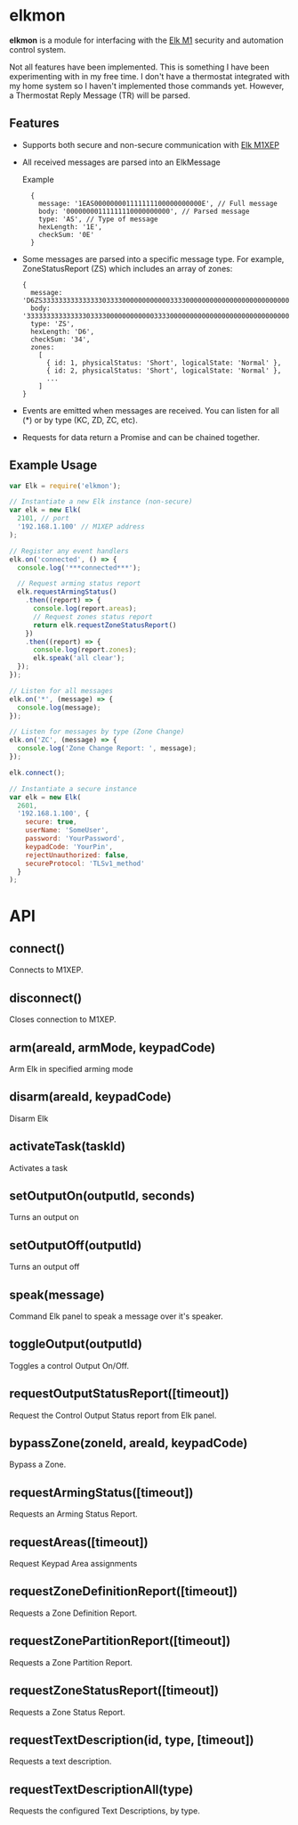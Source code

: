 # elkmon

**elkmon** is a module for interfacing with the [Elk M1](http://www.elkproducts.com/product-catalog/m1-gold-cross-platform-control) security and automation control system.

Not all features have been implemented. This is something I have been experimenting with in my free time. 
I don't have a thermostat integrated with my home system so I haven't implemented those commands yet. However, a Thermostat Reply Message (TR) will be parsed.

## Features

* Supports both secure and non-secure communication with [Elk M1XEP](http://www.elkproducts.com/product-catalog/elk-m1xep-m1-ethernet-interface)
* All received messages are parsed into an ElkMessage

  Example
  ```
    {
      message: '1EAS000000001111111100000000000E', // Full message
      body: '00000000111111110000000000', // Parsed message
      type: 'AS', // Type of message
      hexLength: '1E',
      checkSum: '0E'
    }
  ```
* Some messages are parsed into a specific message type. For example, ZoneStatusReport (ZS) which includes an array of zones:

  ```
  {
    message: 'D6ZS33333333333333303333000000000000333300000000000000000000000000000000000000000000000000000000000000000000000000000000000000000000000000000000000000000000000000000000000000000000000000000000000000000000000000000034',
    body: '333333333333333033330000000000003333000000000000000000000000000000000000000000000000000000000000000000000000000000000000000000000000000000000000000000000000000000000000000000000000000000000000000000000000000000',
    type: 'ZS',
    hexLength: 'D6',
    checkSum: '34',
    zones:
      [
        { id: 1, physicalStatus: 'Short', logicalState: 'Normal' },
        { id: 2, physicalStatus: 'Short', logicalState: 'Normal' },
        ...
      ]
  }
  ```
* Events are emitted when messages are received. You can listen for all (*) or by type (KC, ZD, ZC, etc).
* Requests for data return a Promise and can be chained together.

## Example Usage

```javascript
var Elk = require('elkmon');

// Instantiate a new Elk instance (non-secure)
var elk = new Elk(
  2101, // port
  '192.168.1.100' // M1XEP address
);

// Register any event handlers
elk.on('connected', () => {
  console.log('***connected***');

  // Request arming status report
  elk.requestArmingStatus()
    .then((report) => {
      console.log(report.areas);
      // Request zones status report
      return elk.requestZoneStatusReport()
    })
    .then((report) => {
      console.log(report.zones);
      elk.speak('all clear');
  });
});

// Listen for all messages
elk.on('*', (message) => {
  console.log(message);
});

// Listen for messages by type (Zone Change)
elk.on('ZC', (message) => {
  console.log('Zone Change Report: ', message);
});

elk.connect();

```

```javascript
// Instantiate a secure instance
var elk = new Elk(
  2601,
  '192.168.1.100', {
    secure: true,
    userName: 'SomeUser',
    password: 'YourPassword',
    keypadCode: 'YourPin',
    rejectUnauthorized: false,
    secureProtocol: 'TLSv1_method'
  }
);
```

# API

## connect()
  Connects to M1XEP.

## disconnect()
  Closes connection to M1XEP.

## arm(areaId, armMode, keypadCode)
  Arm Elk in specified arming mode

## disarm(areaId, keypadCode)
  Disarm Elk

## activateTask(taskId)
  Activates a task

## setOutputOn(outputId, seconds)
  Turns an output on

## setOutputOff(outputId)
  Turns an output off

## speak(message)
  Command Elk panel to speak a message over it's speaker.

## toggleOutput(outputId)
  Toggles a control Output On/Off.

## requestOutputStatusReport([timeout])
  Request the Control Output Status report from Elk panel.

## bypassZone(zoneId, areaId, keypadCode)
  Bypass a Zone.

## requestArmingStatus([timeout])
  Requests an Arming Status Report.

## requestAreas([timeout])
  Request Keypad Area assignments

## requestZoneDefinitionReport([timeout])
  Requests a Zone Definition Report.

## requestZonePartitionReport([timeout])
  Requests a Zone Partition Report.

## requestZoneStatusReport([timeout])
  Requests a Zone Status Report.

## requestTextDescription(id, type, [timeout])
  Requests a text description.

## requestTextDescriptionAll(type)
  Requests the configured Text Descriptions, by type.